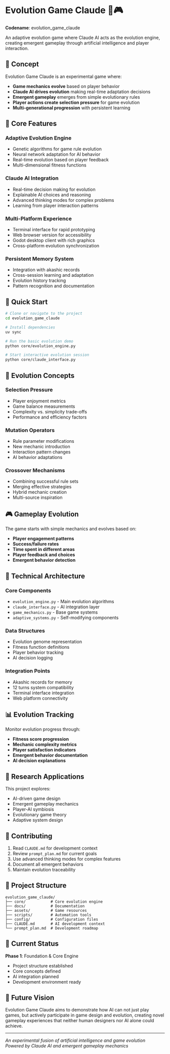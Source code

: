 # Evolution Game Claude 🧬🎮

**Codename**: evolution_game_claude

An adaptive evolution game where Claude AI acts as the evolution engine, creating emergent gameplay through artificial intelligence and player interaction.

## 🎯 Concept

Evolution Game Claude is an experimental game where:
- **Game mechanics evolve** based on player behavior
- **Claude AI drives evolution** making real-time adaptation decisions  
- **Emergent gameplay** emerges from simple evolutionary rules
- **Player actions create selection pressure** for game evolution
- **Multi-generational progression** with persistent learning

## 🧬 Core Features

### Adaptive Evolution Engine
- Genetic algorithms for game rule evolution
- Neural network adaptation for AI behavior
- Real-time evolution based on player feedback
- Multi-dimensional fitness functions

### Claude AI Integration
- Real-time decision making for evolution
- Explainable AI choices and reasoning
- Advanced thinking modes for complex problems
- Learning from player interaction patterns

### Multi-Platform Experience
- Terminal interface for rapid prototyping
- Web browser version for accessibility
- Godot desktop client with rich graphics
- Cross-platform evolution synchronization

### Persistent Memory System
- Integration with akashic records
- Cross-session learning and adaptation
- Evolution history tracking
- Pattern recognition and documentation

## 🚀 Quick Start

```bash
# Clone or navigate to the project
cd evolution_game_claude

# Install dependencies
uv sync

# Run the basic evolution demo
python core/evolution_engine.py

# Start interactive evolution session
python core/claude_interface.py
```

## 🧠 Evolution Concepts

### Selection Pressure
- Player enjoyment metrics
- Game balance measurements
- Complexity vs. simplicity trade-offs
- Performance and efficiency factors

### Mutation Operators
- Rule parameter modifications
- New mechanic introduction
- Interaction pattern changes
- AI behavior adaptations

### Crossover Mechanisms
- Combining successful rule sets
- Merging effective strategies
- Hybrid mechanic creation
- Multi-source inspiration

## 🎮 Gameplay Evolution

The game starts with simple mechanics and evolves based on:
- **Player engagement patterns**
- **Success/failure rates**
- **Time spent in different areas**
- **Player feedback and choices**
- **Emergent behavior detection**

## 🔧 Technical Architecture

### Core Components
- `evolution_engine.py` - Main evolution algorithms
- `claude_interface.py` - AI integration layer
- `game_mechanics.py` - Base game systems
- `adaptive_systems.py` - Self-modifying components

### Data Structures
- Evolution genome representation
- Fitness function definitions
- Player behavior tracking
- AI decision logging

### Integration Points
- Akashic records for memory
- 12 turns system compatibility
- Terminal interface integration
- Web platform connectivity

## 📊 Evolution Tracking

Monitor evolution progress through:
- **Fitness score progression**
- **Mechanic complexity metrics**
- **Player satisfaction indicators**
- **Emergent behavior documentation**
- **AI decision explanations**

## 🔬 Research Applications

This project explores:
- AI-driven game design
- Emergent gameplay mechanics
- Player-AI symbiosis
- Evolutionary game theory
- Adaptive system design

## 🤝 Contributing

1. Read `CLAUDE.md` for development context
2. Review `prompt_plan.md` for current goals
3. Use advanced thinking modes for complex features
4. Document all emergent behaviors
5. Maintain evolution traceability

## 📁 Project Structure

```
evolution_game_claude/
├── core/           # Core evolution engine
├── docs/           # Documentation
├── assets/         # Game resources
├── scripts/        # Automation tools
├── config/         # Configuration files
├── CLAUDE.md       # AI development context
└── prompt_plan.md  # Development roadmap
```

## 🎯 Current Status

**Phase 1**: Foundation & Core Engine
- Project structure established
- Core concepts defined
- AI integration planned
- Development environment ready

## 🔮 Future Vision

Evolution Game Claude aims to demonstrate how AI can not just play games, but actively participate in game design and evolution, creating novel gameplay experiences that neither human designers nor AI alone could achieve.

---

*An experimental fusion of artificial intelligence and game evolution*
*Powered by Claude AI and emergent gameplay mechanics*